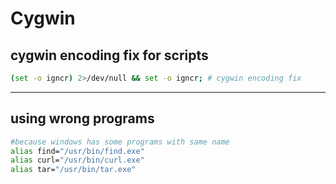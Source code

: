 # Cygwin # 

## cygwin encoding fix for scripts ##
```bash
(set -o igncr) 2>/dev/null && set -o igncr; # cygwin encoding fix
```
------

## using wrong programs ## 
```bash
#because windows has some programs with same name
alias find="/usr/bin/find.exe"
alias curl="/usr/bin/curl.exe"
alias tar="/usr/bin/tar.exe"
```